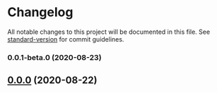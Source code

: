 # Changelog

All notable changes to this project will be documented in this file. See [standard-version](https://github.com/conventional-changelog/standard-version) for commit guidelines.

### 0.0.1-beta.0 (2020-08-23)

## [0.0.0](https://github.com/yashanand1910/rozgar.today/compare/v1.0.0...v0.0.0) (2020-08-22)
